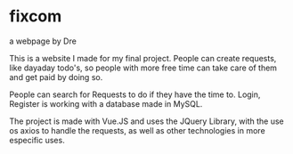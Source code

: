 # fixcom
a webpage by Dre

This is a website I made for my final project. People can create requests, 
like dayaday todo's, so people with more free time can take care of them and get paid by doing so.

People can search for Requests to do if they have the time to. Login, Register is working with a database made in MySQL.

The project is made with Vue.JS and uses the JQuery Library, with the use os axios to handle the requests, as well as other
technologies in more especific uses.
